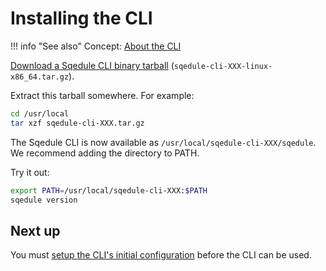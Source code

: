 # Installing the CLI

!!! info "See also"
    Concept: [About the CLI](../concepts/cli.md)

[Download a Sqedule CLI binary tarball](https://github.com/fullstaq-labs/sqedule/releases) (`sqedule-cli-XXX-linux-x86_64.tar.gz`).

Extract this tarball somewhere. For example:

~~~bash
cd /usr/local
tar xzf sqedule-cli-XXX.tar.gz
~~~

The Sqedule CLI is now available as `/usr/local/sqedule-cli-XXX/sqedule`. We recommend adding the directory to PATH.

Try it out:

~~~bash
export PATH=/usr/local/sqedule-cli-XXX:$PATH
sqedule version
~~~

## Next up

You must [setup the CLI's initial configuration](initial-cli-setup.md) before the CLI can be used.
